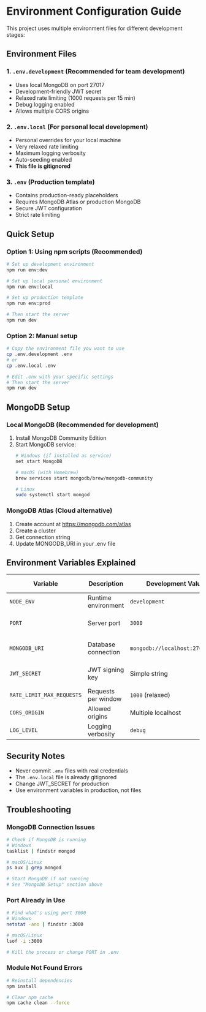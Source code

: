 # Environment Configuration Guide

This project uses multiple environment files for different development stages:

## Environment Files

### 1. `.env.development` (Recommended for team development)
- Uses local MongoDB on port 27017
- Development-friendly JWT secret
- Relaxed rate limiting (1000 requests per 15 min)
- Debug logging enabled
- Allows multiple CORS origins

### 2. `.env.local` (For personal local development)
- Personal overrides for your local machine
- Very relaxed rate limiting
- Maximum logging verbosity
- Auto-seeding enabled
- **This file is gitignored**

### 3. `.env` (Production template)
- Contains production-ready placeholders
- Requires MongoDB Atlas or production MongoDB
- Secure JWT configuration
- Strict rate limiting

## Quick Setup

### Option 1: Using npm scripts (Recommended)
```bash
# Set up development environment
npm run env:dev

# Set up local personal environment  
npm run env:local

# Set up production template
npm run env:prod

# Then start the server
npm run dev
```

### Option 2: Manual setup
```bash
# Copy the environment file you want to use
cp .env.development .env
# or
cp .env.local .env

# Edit .env with your specific settings
# Then start the server
npm run dev
```

## MongoDB Setup

### Local MongoDB (Recommended for development)
1. Install MongoDB Community Edition
2. Start MongoDB service:
   ```bash
   # Windows (if installed as service)
   net start MongoDB
   
   # macOS (with Homebrew)
   brew services start mongodb/brew/mongodb-community
   
   # Linux
   sudo systemctl start mongod
   ```

### MongoDB Atlas (Cloud alternative)
1. Create account at https://mongodb.com/atlas
2. Create a cluster
3. Get connection string
4. Update MONGODB_URI in your .env file

## Environment Variables Explained

| Variable | Description | Development Value | Production Notes |
|----------|-------------|-------------------|------------------|
| `NODE_ENV` | Runtime environment | `development` | Should be `production` |
| `PORT` | Server port | `3000` | Set by hosting platform |
| `MONGODB_URI` | Database connection | `mongodb://localhost:27017/...` | Use MongoDB Atlas |
| `JWT_SECRET` | JWT signing key | Simple string | Use strong random key |
| `RATE_LIMIT_MAX_REQUESTS` | Requests per window | `1000` (relaxed) | `100` (strict) |
| `CORS_ORIGIN` | Allowed origins | Multiple localhost | Specific domains |
| `LOG_LEVEL` | Logging verbosity | `debug` | `info` or `warn` |

## Security Notes

- Never commit `.env` files with real credentials
- The `.env.local` file is already gitignored
- Change JWT_SECRET for production
- Use environment variables in production, not files

## Troubleshooting

### MongoDB Connection Issues
```bash
# Check if MongoDB is running
# Windows
tasklist | findstr mongod

# macOS/Linux  
ps aux | grep mongod

# Start MongoDB if not running
# See "MongoDB Setup" section above
```

### Port Already in Use
```bash
# Find what's using port 3000
# Windows
netstat -ano | findstr :3000

# macOS/Linux
lsof -i :3000

# Kill the process or change PORT in .env
```

### Module Not Found Errors
```bash
# Reinstall dependencies
npm install

# Clear npm cache
npm cache clean --force
```
